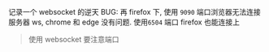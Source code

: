 记录一个 websocket 的逆天 BUG: 再 firefox 下, 使用 `9090` 端口浏览器无法连接服务器 ws, chrome 和 edge 没有问题. 使用`6504` 端口 firefox 也能连接上

> 使用 websocket 要注意端口
